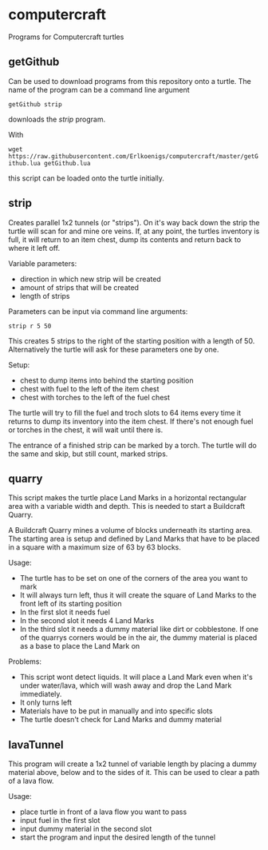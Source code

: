 # computercraft
Programs for Computercraft turtles

## getGithub
Can be used to download programs from this repository onto a turtle. The name of the program can be a command line argument

`getGithub strip`

downloads the _strip_ program.

With

`wget https://raw.githubusercontent.com/Erlkoenigs/computercraft/master/getGithub.lua getGithub.lua`

this script can be loaded onto the turtle initially.

## strip
Creates parallel 1x2 tunnels (or "strips"). On it's way back down the strip the turtle will scan for and mine ore veins.
If, at any point, the turtles inventory is full, it will return to an item chest, dump its contents and return back to where it left off.

Variable parameters:
* direction in which new strip will be created
* amount of strips that will be created
* length of strips

Parameters can be input via command line arguments:

`strip r 5 50`

This creates 5 strips to the right of the starting position with a length of 50.
Alternatively the turtle will ask for these parameters one by one.

Setup:
* chest to dump items into behind the starting position
* chest with fuel to the left of the item chest
* chest with torches to the left of the fuel chest

The turtle will try to fill the fuel and troch slots to 64 items every time it returns to dump its inventory into the item chest.
If there's not enough fuel or torches in the chest, it will wait until there is.

The entrance of a finished strip can be marked by a torch. The turtle will do the same and skip, but still count, marked strips.

## quarry
This script makes the turtle place Land Marks in a horizontal rectangular area with a variable width and depth. This is needed to start a Buildcraft Quarry.

A Buildcraft Quarry mines a volume of blocks underneath its starting area. The starting area is setup and defined by Land Marks that have to be placed in a square with a maximum size of 63 by 63 blocks.

Usage:
* The turtle has to be set on one of the corners of the area you want to mark
* It will always turn left, thus it will create the square of Land Marks to the front left of its starting position
* In the first slot it needs fuel
* In the second slot it needs 4 Land Marks
* In the third slot it needs a dummy material like dirt or cobblestone. If one of the quarrys corners would be in the air, the dummy material is placed as a base to place the Land Mark on

Problems:
* This script wont detect liquids. It will place a Land Mark even when it's under water/lava, which will wash away and drop the Land Mark immediately.
* It only turns left
* Materials have to be put in manually and into specific slots
* The turtle doesn't check for Land Marks and dummy material

## lavaTunnel
This program will create a 1x2 tunnel of variable length by placing a dummy material above, below and to the sides of it. This can be used to clear a path of a lava flow.

Usage:
* place turtle in front of a lava flow you want to pass
* input fuel in the first slot
* input dummy material in the second slot
* start the program and input the desired length of the tunnel
